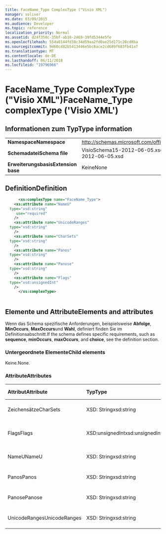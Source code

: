 ```yaml
---
title: FaceName_Type ComplexType ("Visio XML")
manager: soliver
ms.date: 03/09/2015
ms.audience: Developer
ms.topic: reference
localization_priority: Normal
ms.assetid: d24f350c-35bf-ab16-2469-39fd5344e5fe
ms.openlocfilehash: 554a8144fd38c34d59aa2fd0ae25d171c20cd8ba
ms.sourcegitcommit: 9d60cd82b5413446e5bc8ace2cd689f683fb41a7
ms.translationtype: MT
ms.contentlocale: de-DE
ms.lasthandoff: 06/11/2018
ms.locfileid: "19796966"
---
```

# <a name="facenametype-complextype-visio-xml"></a><span data-ttu-id="6baca-102">FaceName_Type ComplexType ("Visio XML")</span><span class="sxs-lookup"><span data-stu-id="6baca-102">FaceName_Type complexType ('Visio XML')</span></span>

## <a name="type-information"></a><span data-ttu-id="6baca-103">Informationen zum Typ</span><span class="sxs-lookup"><span data-stu-id="6baca-103">Type information</span></span>

|||
|:-----|:-----|
|<span data-ttu-id="6baca-104">**Namespace**</span><span class="sxs-lookup"><span data-stu-id="6baca-104">**Namespace**</span></span> <br/> |http://schemas.microsoft.com/office/visio/2011/1/core  <br/> |
|<span data-ttu-id="6baca-105">**Schemadatei**</span><span class="sxs-lookup"><span data-stu-id="6baca-105">**Schema file**</span></span> <br/> |<span data-ttu-id="6baca-106">VisioSchema15-2012-06-05.xsd</span><span class="sxs-lookup"><span data-stu-id="6baca-106">VisioSchema15-2012-06-05.xsd</span></span>  <br/> |
|<span data-ttu-id="6baca-107">**Erweiterungsbasis**</span><span class="sxs-lookup"><span data-stu-id="6baca-107">**Extension base**</span></span> <br/> |<span data-ttu-id="6baca-108">Keine</span><span class="sxs-lookup"><span data-stu-id="6baca-108">None</span></span>  <br/> |
   
## <a name="definition"></a><span data-ttu-id="6baca-109">Definition</span><span class="sxs-lookup"><span data-stu-id="6baca-109">Definition</span></span>

```XML
      <xs:complexType name="FaceName_Type">
    <xs:attribute name="NameU"
  type="xsd:string"
     use="required"
    />
    <xs:attribute name="UnicodeRanges"
  type="xsd:string"
    />
    <xs:attribute name="CharSets"
  type="xsd:string"
    />
    <xs:attribute name="Panos"
  type="xsd:string"
    />
    <xs:attribute name="Panose"
  type="xsd:string"
    />
    <xs:attribute name="Flags"
  type="xsd:unsignedInt"
    />
      </xs:complexType>
      
```

## <a name="elements-and-attributes"></a><span data-ttu-id="6baca-110">Elemente und Attribute</span><span class="sxs-lookup"><span data-stu-id="6baca-110">Elements and attributes</span></span>

<span data-ttu-id="6baca-111">Wenn das Schema spezifische Anforderungen, beispielsweise **Abfolge**, **MinOccurs**, **MaxOccurs**und **Wahl**, definiert finden Sie im Definitionsabschnitt.</span><span class="sxs-lookup"><span data-stu-id="6baca-111">If the schema defines specific requirements, such as **sequence**, **minOccurs**, **maxOccurs**, and **choice**, see the definition section.</span></span> 
  
### <a name="child-elements"></a><span data-ttu-id="6baca-112">Untergeordnete Elemente</span><span class="sxs-lookup"><span data-stu-id="6baca-112">Child elements</span></span>

<span data-ttu-id="6baca-113">Keine.</span><span class="sxs-lookup"><span data-stu-id="6baca-113">None.</span></span>
  
### <a name="attributes"></a><span data-ttu-id="6baca-114">Attribute</span><span class="sxs-lookup"><span data-stu-id="6baca-114">Attributes</span></span>

|<span data-ttu-id="6baca-115">**Attribut**</span><span class="sxs-lookup"><span data-stu-id="6baca-115">**Attribute**</span></span>|<span data-ttu-id="6baca-116">**Typ**</span><span class="sxs-lookup"><span data-stu-id="6baca-116">**Type**</span></span>|<span data-ttu-id="6baca-117">**Erforderlich**</span><span class="sxs-lookup"><span data-stu-id="6baca-117">**Required**</span></span>|<span data-ttu-id="6baca-118">**Beschreibung**</span><span class="sxs-lookup"><span data-stu-id="6baca-118">**Description**</span></span>|<span data-ttu-id="6baca-119">**Mögliche Werte**</span><span class="sxs-lookup"><span data-stu-id="6baca-119">**Possible values**</span></span>|
|:-----|:-----|:-----|:-----|:-----|
|<span data-ttu-id="6baca-120">Zeichensätze</span><span class="sxs-lookup"><span data-stu-id="6baca-120">CharSets</span></span>  <br/> |<span data-ttu-id="6baca-121">XSD: String</span><span class="sxs-lookup"><span data-stu-id="6baca-121">xsd:string</span></span>  <br/> |<span data-ttu-id="6baca-122">Optional</span><span class="sxs-lookup"><span data-stu-id="6baca-122">optional</span></span>  <br/> ||<span data-ttu-id="6baca-123">Werte des Typs xsd: String.</span><span class="sxs-lookup"><span data-stu-id="6baca-123">Values of the xsd:string type.</span></span>  <br/> |
|<span data-ttu-id="6baca-124">Flags</span><span class="sxs-lookup"><span data-stu-id="6baca-124">Flags</span></span>  <br/> |<span data-ttu-id="6baca-125">XSD:unsignedInt</span><span class="sxs-lookup"><span data-stu-id="6baca-125">xsd:unsignedInt</span></span>  <br/> |<span data-ttu-id="6baca-126">Optional</span><span class="sxs-lookup"><span data-stu-id="6baca-126">optional</span></span>  <br/> ||<span data-ttu-id="6baca-127">Werte des Typs Xsd:unsignedInt.</span><span class="sxs-lookup"><span data-stu-id="6baca-127">Values of the xsd:unsignedInt type.</span></span>  <br/> |
|<span data-ttu-id="6baca-128">NameU</span><span class="sxs-lookup"><span data-stu-id="6baca-128">NameU</span></span>  <br/> |<span data-ttu-id="6baca-129">XSD: String</span><span class="sxs-lookup"><span data-stu-id="6baca-129">xsd:string</span></span>  <br/> |<span data-ttu-id="6baca-130">erforderlich</span><span class="sxs-lookup"><span data-stu-id="6baca-130">required</span></span>  <br/> ||<span data-ttu-id="6baca-131">Werte des Typs xsd: String.</span><span class="sxs-lookup"><span data-stu-id="6baca-131">Values of the xsd:string type.</span></span>  <br/> |
|<span data-ttu-id="6baca-132">Panos</span><span class="sxs-lookup"><span data-stu-id="6baca-132">Panos</span></span>  <br/> |<span data-ttu-id="6baca-133">XSD: String</span><span class="sxs-lookup"><span data-stu-id="6baca-133">xsd:string</span></span>  <br/> |<span data-ttu-id="6baca-134">Optional</span><span class="sxs-lookup"><span data-stu-id="6baca-134">optional</span></span>  <br/> ||<span data-ttu-id="6baca-135">Werte des Typs xsd: String.</span><span class="sxs-lookup"><span data-stu-id="6baca-135">Values of the xsd:string type.</span></span>  <br/> |
|<span data-ttu-id="6baca-136">Panose</span><span class="sxs-lookup"><span data-stu-id="6baca-136">Panose</span></span>  <br/> |<span data-ttu-id="6baca-137">XSD: String</span><span class="sxs-lookup"><span data-stu-id="6baca-137">xsd:string</span></span>  <br/> |<span data-ttu-id="6baca-138">Optional</span><span class="sxs-lookup"><span data-stu-id="6baca-138">optional</span></span>  <br/> ||<span data-ttu-id="6baca-139">Werte des Typs xsd: String.</span><span class="sxs-lookup"><span data-stu-id="6baca-139">Values of the xsd:string type.</span></span>  <br/> |
|<span data-ttu-id="6baca-140">UnicodeRanges</span><span class="sxs-lookup"><span data-stu-id="6baca-140">UnicodeRanges</span></span>  <br/> |<span data-ttu-id="6baca-141">XSD: String</span><span class="sxs-lookup"><span data-stu-id="6baca-141">xsd:string</span></span>  <br/> |<span data-ttu-id="6baca-142">Optional</span><span class="sxs-lookup"><span data-stu-id="6baca-142">optional</span></span>  <br/> ||<span data-ttu-id="6baca-143">Werte des Typs xsd: String.</span><span class="sxs-lookup"><span data-stu-id="6baca-143">Values of the xsd:string type.</span></span>  <br/> |
   

